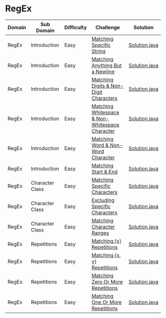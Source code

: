 # RegEx

| Domain    | Sub Domain      | Difficulty | Challenge                                                                                                                             | Solution                                                            |
| --------- | --------------- | ---------- | ------------------------------------------------------------------------------------------------------------------------------------- | ------------------------------------------------------------------- |
| RegEx     | Introduction    | Easy       | [Matching Specific String](https://www.hackerrank.com/challenges/matching-specific-string)                                            | [Solution.java](src/introduction/specificstring/Solution.java?ts=4) |
| RegEx     | Introduction    | Easy       | [Matching Anything But a Newline](https://www.hackerrank.com/challenges/matching-introduction.anything-but-new-line)                  | [Solution.java](src/introduction/anything/Solution.java?ts=4)       |
| RegEx     | Introduction    | Easy       | [Matching Digits & Non-Digit Characters](https://www.hackerrank.com/challenges/matching-digits-non-digit-character)                   | [Solution.java](src/introduction/digits/Solution.java?ts=4)         |
| RegEx     | Introduction    | Easy       | [Matching Whitespace & Non-Whitespace Character](https://www.hackerrank.com/challenges/matching-whitespace-non-whitespace-character)  | [Solution.java](src/introduction/whitespace/Solution.java?ts=4)     |
| RegEx     | Introduction    | Easy       | [Matching Word & Non-Word Character](https://www.hackerrank.com/challenges/matching-word-non-word)                                    | [Solution.java](src/introduction/word/Solution.java?ts=4)           |
| RegEx     | Introduction    | Easy       | [Matching Start & End](https://www.hackerrank.com/challenges/matching-start-end)                                                      | [Solution.java](src/introduction/startend/Solution.java?ts=4)       |
| RegEx     | Character Class | Easy       | [Matching Specific Characters](https://www.hackerrank.com/challenges/matching-specific-characters)                                    | [Solution.java](src/characterclass/specificchar/Solution.java?ts=4) |
| RegEx     | Character Class | Easy       | [Excluding Specific Characters](https://www.hackerrank.com/challenges/excluding-specific-characters)                                  | [Solution.java](src/characterclass/excludingchar/Solution.java?ts=4)|
| RegEx     | Character Class | Easy       | [Matching Character Ranges](https://www.hackerrank.com/challenges/matching-range-of-characters)                                       | [Solution.java](src/characterclass/charranges/Solution.java?ts=4)   |
| RegEx     | Repetitions     | Easy       | [Matching {x} Repetitions](https://www.hackerrank.com/challenges/matching-x-repetitions)                                              | [Solution.java](src/repetitions/xrepetitions/Solution.java?ts=4)    |
| RegEx     | Repetitions     | Easy       | [Matching {x, y} Repetitions](https://www.hackerrank.com/challenges/matching-x-y-repetitions)                                         | [Solution.java](src/repetitions/xyrepetitions/Solution.java?ts=4)   |
| RegEx     | Repetitions     | Easy       | [Matching Zero Or More Repetitions](https://www.hackerrank.com/challenges/matching-zero-or-more-repetitions)                          | [Solution.java](src/repetitions/zerorepetitions/Solution.java?ts=4) |
| RegEx     | Repetitions     | Easy       | [Matching One Or More Repetitions](https://www.hackerrank.com/challenges/matching-one-or-more-repititions)                            | [Solution.java](src/repetitions/onerepetitions/Solution.java?ts=4)  |

